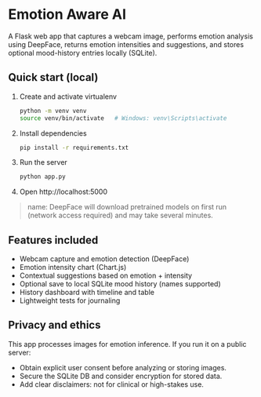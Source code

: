 # Emotion Aware AI

A Flask web app that captures a webcam image, performs emotion analysis using DeepFace, returns emotion intensities and suggestions, and stores optional mood-history entries locally (SQLite).

## Quick start (local)

1. Create and activate virtualenv
   ```bash
   python -m venv venv
   source venv/bin/activate   # Windows: venv\Scripts\activate
   ```

2. Install dependencies
   ```bash
   pip install -r requirements.txt
   ```

3. Run the server
   ```bash
   python app.py
   ```

4. Open http://localhost:5000

> name: DeepFace will download pretrained models on first run (network access required) and may take several minutes.

## Features included
- Webcam capture and emotion detection (DeepFace)
- Emotion intensity chart (Chart.js)
- Contextual suggestions based on emotion + intensity
- Optional save to local SQLite mood history (names supported)
- History dashboard with timeline and table
- Lightweight tests for journaling

## Privacy and ethics
This app processes images for emotion inference. If you run it on a public server:
- Obtain explicit user consent before analyzing or storing images.
- Secure the SQLite DB and consider encryption for stored data.
- Add clear disclaimers: not for clinical or high-stakes use.
